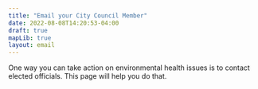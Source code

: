 ```yaml
---
title: "Email your City Council Member"
date: 2022-08-08T14:20:53-04:00
draft: true
mapLib: true
layout: email
---
```


One way you can take action on environmental health issues is to contact elected officials. This page will help you do that. 